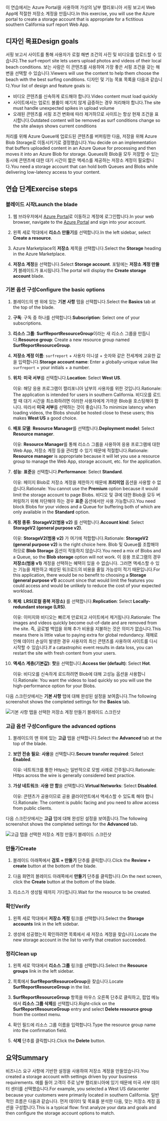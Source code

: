 <span data-ttu-id="01e3f-101">이 연습에서는 Azure Portal을 사용하여 가상의 남부 캘리포니아 서핑 보고서 Web App에 적절한 저장소 계정을 만듭니다.</span><span class="sxs-lookup"><span data-stu-id="01e3f-101">In this exercise, you will use the Azure portal to create a storage account that is appropriate for a fictitious southern California surf report Web App.</span></span>

## <a name="design-goals"></a><span data-ttu-id="01e3f-102">디자인 목표</span><span class="sxs-lookup"><span data-stu-id="01e3f-102">Design goals</span></span>

<span data-ttu-id="01e3f-103">서핑 보고서 사이트를 통해 사용자가 로컬 해변 조건의 사진 및 비디오를 업로드할 수 있습니다.</span><span class="sxs-lookup"><span data-stu-id="01e3f-103">The surf-report site lets users upload photos and videos of their local beach conditions.</span></span> <span data-ttu-id="01e3f-104">보는 사람은 이 콘텐츠를 사용하여 가장 좋은 서핑 조건을 갖는 해변을 선택할 수 있습니다.</span><span class="sxs-lookup"><span data-stu-id="01e3f-104">Viewers will use the content to help them choose the beach with the best surfing conditions.</span></span> <span data-ttu-id="01e3f-105">디자인 및 기능 목표 목록을 다음과 같습니다.</span><span class="sxs-lookup"><span data-stu-id="01e3f-105">Your list of design and feature goals is:</span></span>

- <span data-ttu-id="01e3f-106">비디오 콘텐츠를 신속하게 로드해야 합니다.</span><span class="sxs-lookup"><span data-stu-id="01e3f-106">Video content must load quickly</span></span>
- <span data-ttu-id="01e3f-107">사이트에서는 업로드 볼륨이 예기치 않게 급증하는 경우 처리해야 합니다.</span><span class="sxs-lookup"><span data-stu-id="01e3f-107">The site must handle unexpected spikes in upload volume</span></span>
- <span data-ttu-id="01e3f-108">오래된 콘텐츠를 서핑 조건 변화에 따라 제거하므로 사이트는 항상 현재 조건을 표시합니다.</span><span class="sxs-lookup"><span data-stu-id="01e3f-108">Outdated content will be removed as surf conditions change so the site always shows current conditions</span></span>

<span data-ttu-id="01e3f-109">처리를 위해 Azure Queue에 업로드된 콘텐츠를 버퍼링한 다음, 저장을 위해 Azure Blob Storage로 이동시키기로 결정했습니다.</span><span class="sxs-lookup"><span data-stu-id="01e3f-109">You decide on an implementation that buffers uploaded content in an Azure Queue for processing and then moves it into an Azure Blob for storage.</span></span> <span data-ttu-id="01e3f-110">Queues와 Blob을 모두 저장할 수 있는 동시에 콘텐츠에 대한 대기 시간이 짧은 액세스를 제공하는 저장소 계정이 필요합니다.</span><span class="sxs-lookup"><span data-stu-id="01e3f-110">You need a storage account that can hold both Queues and Blobs while delivering low-latency access to your content.</span></span>

## <a name="exercise-steps"></a><span data-ttu-id="01e3f-111">연습 단계</span><span class="sxs-lookup"><span data-stu-id="01e3f-111">Exercise steps</span></span>

### <a name="launch-the-blade"></a><span data-ttu-id="01e3f-112">블레이드 시작</span><span class="sxs-lookup"><span data-stu-id="01e3f-112">Launch the blade</span></span>

1. <span data-ttu-id="01e3f-113">웹 브라우저에서 [Azure Portal](https://portal.azure.com?azure-portal=true)로 이동하고 계정에 로그인합니다.</span><span class="sxs-lookup"><span data-stu-id="01e3f-113">In your web browser, navigate to the [Azure Portal](https://portal.azure.com?azure-portal=true) and sign into your account.</span></span>

1. <span data-ttu-id="01e3f-114">왼쪽 세로 막대에서 **리소스 만들기**를 선택합니다.</span><span class="sxs-lookup"><span data-stu-id="01e3f-114">In the left sidebar, select **Create a resource**.</span></span>

1. <span data-ttu-id="01e3f-115">Azure Marketplace의 **저장소** 제목을 선택합니다.</span><span class="sxs-lookup"><span data-stu-id="01e3f-115">Select the **Storage** heading in the Azure Marketplace.</span></span>

1. <span data-ttu-id="01e3f-116">**저장소 계정**을 선택합니다.</span><span class="sxs-lookup"><span data-stu-id="01e3f-116">Select **Storage account**.</span></span> <span data-ttu-id="01e3f-117">포털에는 **저장소 계정 만들기** 블레이드가 표시됩니다.</span><span class="sxs-lookup"><span data-stu-id="01e3f-117">The portal will display the **Create storage account** blade.</span></span>

### <a name="configure-the-basic-options"></a><span data-ttu-id="01e3f-118">기본 옵션 구성</span><span class="sxs-lookup"><span data-stu-id="01e3f-118">Configure the basic options</span></span>

1. <span data-ttu-id="01e3f-119">블레이드의 맨 위에 있는 **기본 사항** 탭을 선택합니다.</span><span class="sxs-lookup"><span data-stu-id="01e3f-119">Select the **Basics** tab at the top of the blade.</span></span>

1. <span data-ttu-id="01e3f-120">**구독**: 구독 중 하나를 선택합니다.</span><span class="sxs-lookup"><span data-stu-id="01e3f-120">**Subscription**: Select one of your subscriptions.</span></span>

1. <span data-ttu-id="01e3f-121">**리소스 그룹**: **SurfReportResourceGroup**이라는 새 리소스 그룹을 만듭니다.</span><span class="sxs-lookup"><span data-stu-id="01e3f-121">**Resource group**: Create a new resource group named **SurfReportResourceGroup**.</span></span>

1. <span data-ttu-id="01e3f-122">**저장소 계정 이름**: `surfreport` + 사용자 이니셜 + 숫자와 같은 전세계에 고유한 값을 입력합니다.</span><span class="sxs-lookup"><span data-stu-id="01e3f-122">**Storage account name**: Enter a globally-unique value like `surfreport` + your initials + a number.</span></span>

 1. <span data-ttu-id="01e3f-123">**위치**: **미국 서부**를 선택합니다.</span><span class="sxs-lookup"><span data-stu-id="01e3f-123">**Location**: Select **West US**.</span></span>

    <span data-ttu-id="01e3f-124">이유: 해당 응용 프로그램이 캘리포니아 남부의 사용자를 위한 것입니다.</span><span class="sxs-lookup"><span data-stu-id="01e3f-124">Rationale: The application is intended for users in southern California.</span></span> <span data-ttu-id="01e3f-125">비디오를 로드할 때 대기 시간을 최소화하려면 이러한 사용자에게 가까운 Blob을 호스팅해야 합니다. 따라서 **미국 서부**를 선택하는 것이 좋습니다.</span><span class="sxs-lookup"><span data-stu-id="01e3f-125">To minimize latency when loading videos, the Blobs should be hosted close to these users; this makes **West US** a good choice.</span></span>

1. <span data-ttu-id="01e3f-126">**배포 모델**: **Resource Manager**를 선택합니다.</span><span class="sxs-lookup"><span data-stu-id="01e3f-126">**Deployment model**: Select **Resource manager**.</span></span>
    
    <span data-ttu-id="01e3f-127">이유: **Resource Manager**를 통해 리소스 그룹을 사용하여 응용 프로그램에 대한 Web App, 저장소 계정 등을 관리할 수 있기 때문에 적절합니다.</span><span class="sxs-lookup"><span data-stu-id="01e3f-127">Rationale: **Resource manager** is appropriate because it will let you use a resource group to manage the Web App, storage account, etc. for the application.</span></span>

1. <span data-ttu-id="01e3f-128">**성능**: **표준**을 선택합니다.</span><span class="sxs-lookup"><span data-stu-id="01e3f-128">**Performance**: Select **Standard**.</span></span>

    <span data-ttu-id="01e3f-129">이유: 페이지 Blob로 저장소 계정을 제한하기 때문에 **프리미엄** 옵션을 사용할 수 없습니다.</span><span class="sxs-lookup"><span data-stu-id="01e3f-129">Rationale: You cannot use the **Premium** option because it would limit the storage account to page Blobs.</span></span> <span data-ttu-id="01e3f-130">비디오 및 큐에 대한 Blob을 모두 버퍼링하기 위해 차단해야 하는 경우 **표준** 옵션에서만 사용 가능합니다.</span><span class="sxs-lookup"><span data-stu-id="01e3f-130">You need block Blobs for your videos and a Queue for buffering both of which are only available in the **Standard** option.</span></span>

1. <span data-ttu-id="01e3f-131">**계정 종류**: **StorageV2(범용 v2)** 를 선택합니다.</span><span class="sxs-lookup"><span data-stu-id="01e3f-131">**Account kind**: Select **StorageV2 (general purpose v2)**.</span></span>

    <span data-ttu-id="01e3f-132">이유: **StorageV2(범용 v2)** 가 여기에 적합합니다.</span><span class="sxs-lookup"><span data-stu-id="01e3f-132">Rationale: **StorageV2 (general purpose v2)** is the right choice here.</span></span> <span data-ttu-id="01e3f-133">Blob 및 Queue를 조합해야 하므로 **Blob Storage** 옵션이 작동하지 않습니다.</span><span class="sxs-lookup"><span data-stu-id="01e3f-133">You need a mix of Blobs and a Queue, so the **Blob storage** option will not work.</span></span> <span data-ttu-id="01e3f-134">이 응용 프로그램의 경우 **저장소(범용 v1)** 계정을 선택하는 혜택이 있을 수 없습니다. 그러면 액세스할 수 있는 기능을 제한하고 예상된 워크로드의 비용을 줄일 가능성이 적기 때문입니다.</span><span class="sxs-lookup"><span data-stu-id="01e3f-134">For this application, there would be no benefit to choosing a **Storage (general purpose v1)** account since that would limit the features you could access and would be unlikely to reduce the cost of your expected workload.</span></span>

1. <span data-ttu-id="01e3f-135">**복제**: **LRS(로컬 중복 저장소)** 를 선택합니다.</span><span class="sxs-lookup"><span data-stu-id="01e3f-135">**Replication**: Select **Locally-redundant storage (LRS)**.</span></span>

    <span data-ttu-id="01e3f-136">이유: 이미지와 비디오는 빠르게 만료되고 사이트에서 제거됩니다.</span><span class="sxs-lookup"><span data-stu-id="01e3f-136">Rationale: The images and videos quickly become out-of-date and are removed from the site.</span></span> <span data-ttu-id="01e3f-137">즉, 글로벌 백업을 위해 추가 비용을 지불하는 것은 의미가 없습니다.</span><span class="sxs-lookup"><span data-stu-id="01e3f-137">This means there is little value to paying extra for global redundancy.</span></span> <span data-ttu-id="01e3f-138">재해로 인해 데이터 손실이 발생한 경우 사용자의 최신 콘텐츠를 사용하여 사이트를 다시 시작할 수 있습니다.</span><span class="sxs-lookup"><span data-stu-id="01e3f-138">If a catastrophic event results in data loss, you can restart the site with fresh content from your users.</span></span>

1. <span data-ttu-id="01e3f-139">**액세스 계층(기본값)**: **핫**을 선택합니다.</span><span class="sxs-lookup"><span data-stu-id="01e3f-139">**Access tier (default)**: Select **Hot**.</span></span>
   
    <span data-ttu-id="01e3f-140">이유: 비디오를 신속하게 로드하려면 Blob에 대해 고성능 옵션을 사용합니다.</span><span class="sxs-lookup"><span data-stu-id="01e3f-140">Rationale: You want the videos to load quickly so you will use the high-performance option for your Blobs.</span></span>
   
<span data-ttu-id="01e3f-141">다음 스크린샷에서는 **기본 사항** 탭에 대해 완성된 설정을 보여줍니다.</span><span class="sxs-lookup"><span data-stu-id="01e3f-141">The following screenshot shows the completed settings for the **Basics** tab.</span></span>

![**기본 사항** 탭을 선택한 저장소 계정 만들기 블레이드 스크린샷](../media-drafts/5-create-storage-account-basics.png)

### <a name="configure-the-advanced-options"></a><span data-ttu-id="01e3f-143">고급 옵션 구성</span><span class="sxs-lookup"><span data-stu-id="01e3f-143">Configure the advanced options</span></span>

1. <span data-ttu-id="01e3f-144">블레이드의 맨 위에 있는 **고급** 탭을 선택합니다.</span><span class="sxs-lookup"><span data-stu-id="01e3f-144">Select the **Advanced** tab at the top of the blade.</span></span>

1. <span data-ttu-id="01e3f-145">**보안 전송 필요**: **사용**을 선택합니다.</span><span class="sxs-lookup"><span data-stu-id="01e3f-145">**Secure transfer required**: Select **Enabled**.</span></span>

    <span data-ttu-id="01e3f-146">이유: 네트워크를 통한 Https는 일반적으로 모범 사례로 간주됩니다.</span><span class="sxs-lookup"><span data-stu-id="01e3f-146">Rationale: Https across the wire is generally considered best practice.</span></span>

1. <span data-ttu-id="01e3f-147">**가상 네트워크**: **사용 안 함**을 선택합니다.</span><span class="sxs-lookup"><span data-stu-id="01e3f-147">**Virtual Networks**: Select **Disabled**.</span></span>

    <span data-ttu-id="01e3f-148">이유: 콘텐츠가 공용이므로 공용 클라이언트에서 액세스할 수 있도록 해야 합니다.</span><span class="sxs-lookup"><span data-stu-id="01e3f-148">Rationale: The content is public facing and you need to allow access from public clients.</span></span>

<span data-ttu-id="01e3f-149">다음 스크린샷에서는 **고급** 탭에 대해 완성된 설정을 보여줍니다.</span><span class="sxs-lookup"><span data-stu-id="01e3f-149">The following screenshot shows the completed settings for the **Advanced** tab.</span></span>

![**고급** 탭을 선택한 저장소 계정 만들기 블레이드 스크린샷](../media-drafts/5-create-storage-account-advanced.png)

### <a name="create"></a><span data-ttu-id="01e3f-151">만들기</span><span class="sxs-lookup"><span data-stu-id="01e3f-151">Create</span></span>

1. <span data-ttu-id="01e3f-152">블레이드 아래쪽에서 **검토 + 만들기** 단추를 클릭합니다.</span><span class="sxs-lookup"><span data-stu-id="01e3f-152">Click the **Review + create** button at the bottom of the blade.</span></span>

1. <span data-ttu-id="01e3f-153">다음 화면의 블레이드 아래쪽에서 **만들기** 단추를 클릭합니다.</span><span class="sxs-lookup"><span data-stu-id="01e3f-153">On the next screen, click the **Create** button at the bottom of the blade.</span></span>

1. <span data-ttu-id="01e3f-154">리소스가 생성될 때까지 기다립니다.</span><span class="sxs-lookup"><span data-stu-id="01e3f-154">Wait for the resource to be created.</span></span>

### <a name="verify"></a><span data-ttu-id="01e3f-155">확인</span><span class="sxs-lookup"><span data-stu-id="01e3f-155">Verify</span></span>

1. <span data-ttu-id="01e3f-156">왼쪽 세로 막대에서 **저장소 계정** 링크를 선택합니다.</span><span class="sxs-lookup"><span data-stu-id="01e3f-156">Select the **Storage accounts** link in the left sidebar.</span></span>

1. <span data-ttu-id="01e3f-157">생성에 성공했는지 확인하려면 목록에서 새 저장소 계정을 찾습니다.</span><span class="sxs-lookup"><span data-stu-id="01e3f-157">Locate the new storage account in the list to verify that creation succeeded.</span></span>

### <a name="clean-up"></a><span data-ttu-id="01e3f-158">정리</span><span class="sxs-lookup"><span data-stu-id="01e3f-158">Clean up</span></span>

1. <span data-ttu-id="01e3f-159">왼쪽 세로 막대에서 **리소스 그룹** 링크를 선택합니다.</span><span class="sxs-lookup"><span data-stu-id="01e3f-159">Select the **Resource groups** link in the left sidebar.</span></span>

1. <span data-ttu-id="01e3f-160">목록에서 **SurfReportResourceGroup**을 찾습니다.</span><span class="sxs-lookup"><span data-stu-id="01e3f-160">Locate **SurfReportResourceGroup** in the list.</span></span>

1. <span data-ttu-id="01e3f-161">**SurfReportResourceGroup** 항목을 마우스 오른쪽 단추로 클릭하고, 팝업 메뉴에서 **리소스 그룹 삭제**를 선택합니다.</span><span class="sxs-lookup"><span data-stu-id="01e3f-161">Right-click on the **SurfReportResourceGroup** entry and select **Delete resource group** from the context menu.</span></span>

1. <span data-ttu-id="01e3f-162">확인 필드에 리소스 그룹 이름을 입력합니다.</span><span class="sxs-lookup"><span data-stu-id="01e3f-162">Type the resource group name into the confirmation field.</span></span>

1. <span data-ttu-id="01e3f-163">**삭제** 단추를 클릭합니다.</span><span class="sxs-lookup"><span data-stu-id="01e3f-163">Click the **Delete** button.</span></span>

## <a name="summary"></a><span data-ttu-id="01e3f-164">요약</span><span class="sxs-lookup"><span data-stu-id="01e3f-164">Summary</span></span>

<span data-ttu-id="01e3f-165">비즈니스 요구 사항에 기반한 설정을 사용하여 저장소 계정을 만들었습니다.</span><span class="sxs-lookup"><span data-stu-id="01e3f-165">You created a storage account with settings driven by your business requirements.</span></span> <span data-ttu-id="01e3f-166">예를 들어 고객이 주로 남부 캘리포니아에 있기 때문에 미국 서부 데이터 센터를 선택했습니다.</span><span class="sxs-lookup"><span data-stu-id="01e3f-166">For example, you selected a West US datacenter because your customers were primarily located in southern California.</span></span> <span data-ttu-id="01e3f-167">일반적인 흐름은 다음과 같습니다. 먼저 데이터 및 목표를 분석한 다음, 맞는 저장소 계정 옵션을 구성합니다.</span><span class="sxs-lookup"><span data-stu-id="01e3f-167">This is a typical flow: first analyze your data and goals and then configure the storage account options to match.</span></span>